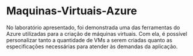 # Maquinas-Virtuais-Azure
No laboratório apresentado, foi demonstrada uma das ferramentas do Azure utilizadas para a criação de máquinas virtuais. Com ela, é possível personalizar tanto a quantidade de VMs a serem criadas quanto as especificações necessárias para atender às demandas da aplicação.
